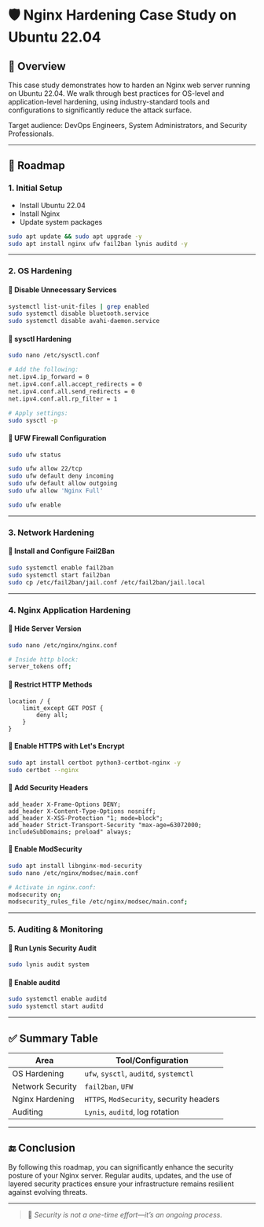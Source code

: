 # 🛡️ Nginx Hardening Case Study on Ubuntu 22.04

## 📌 Overview
This case study demonstrates how to harden an Nginx web server running on Ubuntu 22.04. We walk through best practices for OS-level and application-level hardening, using industry-standard tools and configurations to significantly reduce the attack surface.

Target audience: DevOps Engineers, System Administrators, and Security Professionals.

---

## 🧭 Roadmap

### 1. Initial Setup
- Install Ubuntu 22.04
- Install Nginx
- Update system packages

```bash
sudo apt update && sudo apt upgrade -y
sudo apt install nginx ufw fail2ban lynis auditd -y
```

---

### 2. OS Hardening

#### 🔹 Disable Unnecessary Services
```bash
systemctl list-unit-files | grep enabled
sudo systemctl disable bluetooth.service
sudo systemctl disable avahi-daemon.service
```

#### 🔹 sysctl Hardening
```bash
sudo nano /etc/sysctl.conf

# Add the following:
net.ipv4.ip_forward = 0
net.ipv4.conf.all.accept_redirects = 0
net.ipv4.conf.all.send_redirects = 0
net.ipv4.conf.all.rp_filter = 1

# Apply settings:
sudo sysctl -p
```

#### 🔹 UFW Firewall Configuration
```bash
sudo ufw status

sudo ufw allow 22/tcp
sudo ufw default deny incoming
sudo ufw default allow outgoing
sudo ufw allow 'Nginx Full'

sudo ufw enable
```

---

### 3. Network Hardening

#### 🔹 Install and Configure Fail2Ban
```bash
sudo systemctl enable fail2ban
sudo systemctl start fail2ban
sudo cp /etc/fail2ban/jail.conf /etc/fail2ban/jail.local
```

---

### 4. Nginx Application Hardening

#### 🔹 Hide Server Version
```bash
sudo nano /etc/nginx/nginx.conf

# Inside http block:
server_tokens off;
```

#### 🔹 Restrict HTTP Methods
```nginx
location / {
    limit_except GET POST {
        deny all;
    }
}
```

#### 🔹 Enable HTTPS with Let's Encrypt
```bash
sudo apt install certbot python3-certbot-nginx -y
sudo certbot --nginx
```

#### 🔹 Add Security Headers
```nginx
add_header X-Frame-Options DENY;
add_header X-Content-Type-Options nosniff;
add_header X-XSS-Protection "1; mode=block";
add_header Strict-Transport-Security "max-age=63072000; includeSubDomains; preload" always;
```

#### 🔹 Enable ModSecurity
```bash
sudo apt install libnginx-mod-security
sudo nano /etc/nginx/modsec/main.conf

# Activate in nginx.conf:
modsecurity on;
modsecurity_rules_file /etc/nginx/modsec/main.conf;
```

---

### 5. Auditing & Monitoring

#### 🔹 Run Lynis Security Audit
```bash
sudo lynis audit system
```

#### 🔹 Enable auditd
```bash
sudo systemctl enable auditd
sudo systemctl start auditd
```

---

## ✅ Summary Table

| Area             | Tool/Configuration                |
|------------------|------------------------------------|
| OS Hardening     | `ufw`, `sysctl`, `auditd`, `systemctl` |
| Network Security | `fail2ban`, `UFW`                 |
| Nginx Hardening  | `HTTPS`, `ModSecurity`, security headers |
| Auditing         | `Lynis`, `auditd`, log rotation    |

---

## 🔚 Conclusion
By following this roadmap, you can significantly enhance the security posture of your Nginx server. Regular audits, updates, and the use of layered security practices ensure your infrastructure remains resilient against evolving threats.

---

> 🧠 _Security is not a one-time effort—it’s an ongoing process._
